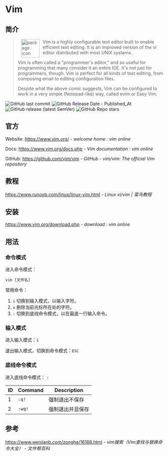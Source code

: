 # Vim

## 简介

> <img src="https://cdn.jsdelivr.net/gh/vim/vim/runtime/vimlogo.gif" alt="package icon" loading="lazy" decoding="async" align="left" width="58" hspace="10" vspace="0" /> Vim is a highly configurable text editor built to enable efficient text editing. It is an improved version of the vi editor distributed with most UNIX systems.
> 
> Vim is often called a "programmer's editor," and so useful for programming that many consider it an entire IDE. It's not just for programmers, though. Vim is perfect for all kinds of text editing, from composing email to editing configuration files.
> 
> Despite what the above comic suggests, Vim can be configured to work in a very simple (Notepad-like) way, called evim or Easy Vim.

![GitHub last commit](https://img.shields.io/github/last-commit/vim/vim?logo=github&color=blue)
![GitHub Release Date - Published_At](https://img.shields.io/github/release-date/vim/vim?display_date=published_at&logo=github)
![GitHub release (latest SemVer)](https://img.shields.io/github/v/release/vim/vim?logo=github)
![GitHub Repo stars](https://img.shields.io/github/stars/vim/vim?style=social)


## 官方

Website: https://www.vim.org/ - *welcome home : vim online*

Docs: https://www.vim.org/docs.php - *Vim documentation : vim online*

GitHub: https://github.com/vim/vim - *GitHub - vim/vim: The official Vim repository*

## 教程

https://www.runoob.com/linux/linux-vim.html - *Linux vi/vim | 菜鸟教程*


## 安装

https://www.vim.org/download.php - *download : vim online*


## 用法

### 命令模式

进入命令模式：

`vim [文件名]`

常用命令：

1. `i` 切换到输入模式，以输入字符。
2. `x` 删除当前光标所在处的字符。
3. `:` 切换到底线命令模式，以在最底一行输入命令。


### 输入模式

进入输入模式：`i`

退出输入模式，切换到命令模式：`ESC`


### 底线命令模式

进入底线命令模式： `:`

 ID | Command  | Description
---|---|---
1  | `:q!` | 强制退出不保存
2  | `:wq!` | 强制退出并且保存


## 参考

https://www.wenjianb.com/zonghe/16188.html - *vim搜索（Vim查找与替换命令大全） - 文件帮百科*

